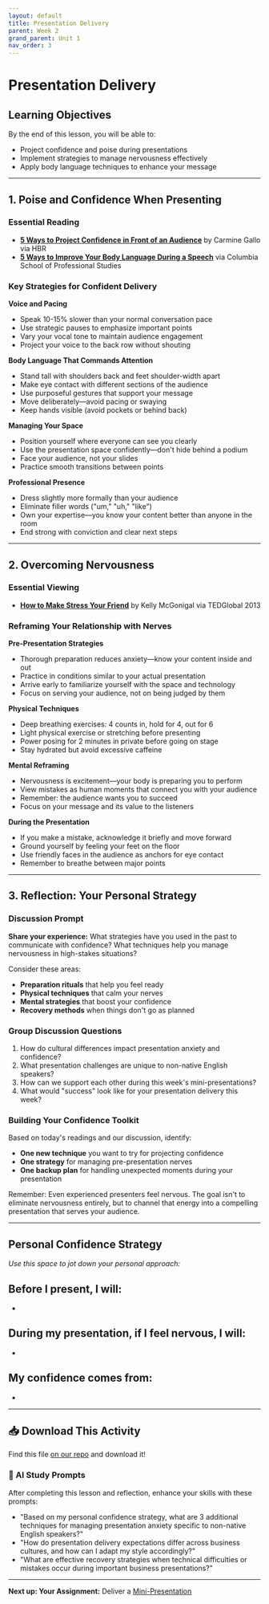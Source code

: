 ```yaml
---
layout: default
title: Presentation Delivery
parent: Week 2
grand_parent: Unit 1
nav_order: 3
---
```


# Presentation Delivery

## Learning Objectives
By the end of this lesson, you will be able to:
- Project confidence and poise during presentations
- Implement strategies to manage nervousness effectively
- Apply body language techniques to enhance your message

---

## 1. Poise and Confidence When Presenting

### Essential Reading
- **[5 Ways to Project Confidence in Front of an Audience](https://hbr.org/2018/05/5-ways-to-project-confidence-in-front-of-an-audience)** by Carmine Gallo via HBR
- **[5 Ways to Improve Your Body Language During a Speech](https://sps.columbia.edu/news/five-ways-improve-your-body-language-during-speech)** via Columbia School of Professional Studies

### Key Strategies for Confident Delivery

**Voice and Pacing**
- Speak 10-15% slower than your normal conversation pace
- Use strategic pauses to emphasize important points
- Vary your vocal tone to maintain audience engagement
- Project your voice to the back row without shouting

**Body Language That Commands Attention**
- Stand tall with shoulders back and feet shoulder-width apart
- Make eye contact with different sections of the audience
- Use purposeful gestures that support your message
- Move deliberately—avoid pacing or swaying
- Keep hands visible (avoid pockets or behind back)

**Managing Your Space**
- Position yourself where everyone can see you clearly
- Use the presentation space confidently—don't hide behind a podium
- Face your audience, not your slides
- Practice smooth transitions between points

**Professional Presence**
- Dress slightly more formally than your audience
- Eliminate filler words ("um," "uh," "like")
- Own your expertise—you know your content better than anyone in the room
- End strong with conviction and clear next steps

---

## 2. Overcoming Nervousness

### Essential Viewing
- **[How to Make Stress Your Friend](https://www.ted.com/talks/kelly_mcgonigal_how_to_make_stress_your_friend)** by Kelly McGonigal via TEDGlobal 2013

### Reframing Your Relationship with Nerves

**Pre-Presentation Strategies**
- Thorough preparation reduces anxiety—know your content inside and out
- Practice in conditions similar to your actual presentation
- Arrive early to familiarize yourself with the space and technology
- Focus on serving your audience, not on being judged by them

**Physical Techniques**
- Deep breathing exercises: 4 counts in, hold for 4, out for 6
- Light physical exercise or stretching before presenting
- Power posing for 2 minutes in private before going on stage
- Stay hydrated but avoid excessive caffeine

**Mental Reframing**
- Nervousness is excitement—your body is preparing you to perform
- View mistakes as human moments that connect you with your audience
- Remember: the audience wants you to succeed
- Focus on your message and its value to the listeners

**During the Presentation**
- If you make a mistake, acknowledge it briefly and move forward
- Ground yourself by feeling your feet on the floor
- Use friendly faces in the audience as anchors for eye contact
- Remember to breathe between major points

---

## 3. Reflection: Your Personal Strategy

### Discussion Prompt

**Share your experience:** What strategies have you used in the past to communicate with confidence? What techniques help you manage nervousness in high-stakes situations?

Consider these areas:
- **Preparation rituals** that help you feel ready
- **Physical techniques** that calm your nerves
- **Mental strategies** that boost your confidence
- **Recovery methods** when things don't go as planned

### Group Discussion Questions

1. How do cultural differences impact presentation anxiety and confidence?
2. What presentation challenges are unique to non-native English speakers?
3. How can we support each other during this week's mini-presentations?
4. What would "success" look like for your presentation delivery this week?

### Building Your Confidence Toolkit

Based on today's readings and our discussion, identify:
- **One new technique** you want to try for projecting confidence
- **One strategy** for managing pre-presentation nerves
- **One backup plan** for handling unexpected moments during your presentation

Remember: Even experienced presenters feel nervous. The goal isn't to eliminate nervousness entirely, but to channel that energy into a compelling presentation that serves your audience.

---

## Personal Confidence Strategy

*Use this space to jot down your personal approach:*

**Before I present, I will:**
- 
- 

**During my presentation, if I feel nervous, I will:**
- 
- 

**My confidence comes from:**
- 
- 

---

## 📥 Download This Activity

Find this file [on our repo](https://github.com/alainamb/uic_tr35-business-english-II/blob/main/unit1/week2/presentation-delivery.md) and download it!

### 🤖 AI Study Prompts
After completing this lesson and reflection, enhance your skills with these prompts:
- "Based on my personal confidence strategy, what are 3 additional techniques for managing presentation anxiety specific to non-native English speakers?"
- "How do presentation delivery expectations differ across business cultures, and how can I adapt my style accordingly?"
- "What are effective recovery strategies when technical difficulties or mistakes occur during important business presentations?"

---

**Next up: Your Assignment:** Deliver a [Mini-Presentation](assignment-mini-presentation.md)
